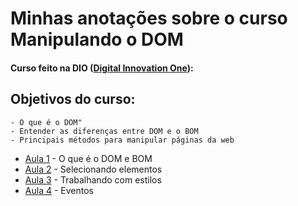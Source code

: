 # Minhas anotações sobre o curso Manipulando o DOM
#### Curso feito na DIO ([Digital Innovation One](https://digitalinnovation.one/)):

## Objetivos do curso:

```
- O que é o DOM"
- Entender as diferenças entre DOM e o BOM
- Principais métodos para manipular páginas da web
```

- [Aula 1](https://github.com/CarvalhoNathan/DOM/blob/main/O%20que%20%C3%A9%20DOM%20e%20BOM.md) - O que é o DOM e BOM
- [Aula 2](https://github.com/CarvalhoNathan/DOM/blob/main/Selecionando%20elementos.md) - Selecionando elementos
- [Aula 3](https://github.com/CarvalhoNathan/DOM/blob/main/Trabalhando%20com%20estilos.md) - Trabalhando com estilos
- [Aula 4](https://github.com/CarvalhoNathan/DOM/blob/main/Eventos.md) - Eventos
